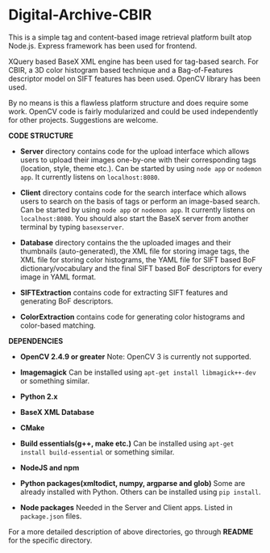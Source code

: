 # Digital-Archive-CBIR

This is a simple tag and content-based image retrieval platform built atop Node.js. Express framework has been used for frontend.

XQuery based BaseX XML engine has been used for tag-based search. For CBIR, a 3D color histogram based technique and a Bag-of-Features descriptor model on SIFT features has been used. OpenCV library has been used.

By no means is this a flawless platform structure and does require some work. OpenCV code is fairly modularized and could be used independently for other projects. Suggestions are welcome.

**CODE STRUCTURE**

- **Server** directory contains code for the upload interface which allows users to upload their images one-by-one with their corresponding tags (location, style, theme etc.). Can be started by using `node app` or `nodemon app`. It currently listens on `localhost:8080`.

- **Client** directory contains code for the search interface which allows users to search on the basis of tags or perform an image-based search. Can be started by using `node app` or `nodemon app`. It currently listens on `localhost:8080`. You should also start the BaseX server from another terminal by typing `basexserver`.

- **Database** directory contains the the uploaded images and their thumbnails (auto-generated), the XML file for storing image tags, the XML file for storing color histograms, the YAML file for SIFT based BoF dictionary/vocabulary and the final SIFT based BoF descriptors for every image in YAML format.

- **SIFTExtraction** contains code for extracting SIFT features and generating BoF descriptors.

- **ColorExtraction** contains code for generating color histograms and color-based matching.

**DEPENDENCIES**

- **OpenCV 2.4.9 or greater** Note: OpenCV 3 is currently not supported.

- **Imagemagick** Can be installed using `apt-get install libmagick++-dev` or something similar.

- **Python 2.x**

- **BaseX XML Database**

- **CMake**

- **Build essentials(g++, make etc.)** Can be installed using `apt-get install build-essential` or something similar.

- **NodeJS and npm**

- **Python packages(xmltodict, numpy, argparse and glob)** Some are already installed with Python. Others can be installed using `pip install`.

- **Node packages** Needed in the Server and Client apps. Listed in `package.json` files.  

For a more detailed description of above directories, go through **README** for the specific directory.
